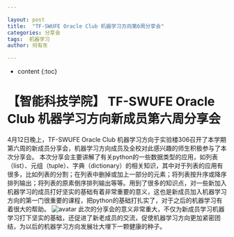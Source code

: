 ```yaml
---

layout: post
title:  "TF-SWUFE Oracle Club 机器学习方向第6周分享会"
categories: 分享会
tags:  机器学习 
author: 何有东

---
```

* content
{:toc}

# 【智能科技学院】 TF-SWUFE Oracle Club 机器学习方向新成员第六周分享会
4月12日晚上，TF-SWUFE Oracle Club 机器学习方向于实验楼306召开了本学期第六周的新成员分享会，机器学习方向成员及全校对此感兴趣的师生积极参与了本次分享会。
本次分享会主要讲解了有关python的一些数据类型的应用，如列表（list）、元组（tuple）、字典（dictionary）的相关知识，其中对于列表的应用有很多，比如列表的分割；在列表中删掉或加上一部分的元素；将列表按升序或降序排列输出；将列表的原素倒序排列输出等等。用到了很多的知识点，对一些新加入机器学习的成员打好坚实的基础有着非常重要的意义，这也是新成员加入机器学习方向的第一门很重要的课程，把python的基础打扎实了，对于之后的机器学习有着很大的帮助。
![avatar](https://s2.ax1x.com/2019/04/14/AX87wV.jpg)
此次的分享会的意义非常重大，不仅为新成员学习机器学习打下坚实的基础，还促进了新老成员的交流，促使机器学习方向更加紧密团结，为以后的机器学习方向发展壮大埋下一颗健康的种子。
